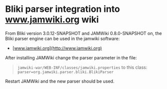 # Bliki parser integration into www.jamwiki.org wiki #
From Bliki version 3.0.12-SNAPSHOT and JAMWiki 0.8.0-SNAPSHOT on, the Bliki parser engine can be used in the jamwiki software:
  * [www.jamwiki.org](http://www.jamwiki.org)

After installing JAMWiki change the parser parameter in the file:
> `jamwiki-war/WEB-INF/classes/jamwiki.properties`
to this class:
> `parser=org.jamwiki.parser.bliki.BlikiParser`

Restart JAMWiki and the new parser should be used.